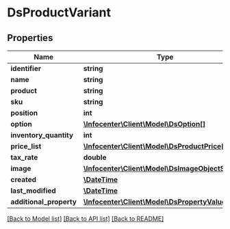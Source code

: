 # DsProductVariant

## Properties
Name | Type | Description | Notes
------------ | ------------- | ------------- | -------------
**identifier** | **string** |  | [optional] 
**name** | **string** |  | [optional] 
**product** | **string** |  | [optional] 
**sku** | **string** |  | [optional] 
**position** | **int** |  | [optional] 
**option** | [**\Infocenter\Client\Model\DsOption[]**](DsOption.md) |  | [optional] 
**inventory_quantity** | **int** |  | [optional] 
**price_list** | [**\Infocenter\Client\Model\DsProductPrice[]**](DsProductPrice.md) |  | [optional] 
**tax_rate** | **double** |  | [optional] 
**image** | [**\Infocenter\Client\Model\DsImageObjectSimplex**](DsImageObjectSimplex.md) |  | [optional] 
**created** | [**\DateTime**](\DateTime.md) |  | [optional] 
**last_modified** | [**\DateTime**](\DateTime.md) |  | [optional] 
**additional_property** | [**\Infocenter\Client\Model\DsPropertyValue[]**](DsPropertyValue.md) |  | [optional] 

[[Back to Model list]](../../README.md#documentation-for-models) [[Back to API list]](../../README.md#documentation-for-api-endpoints) [[Back to README]](../../README.md)

